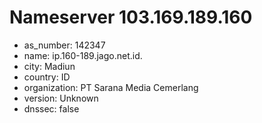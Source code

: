 # Nameserver 103.169.189.160

* as_number: 142347
* name: ip.160-189.jago.net.id.
* city: Madiun
* country: ID
* organization: PT Sarana Media Cemerlang
* version: Unknown
* dnssec: false
